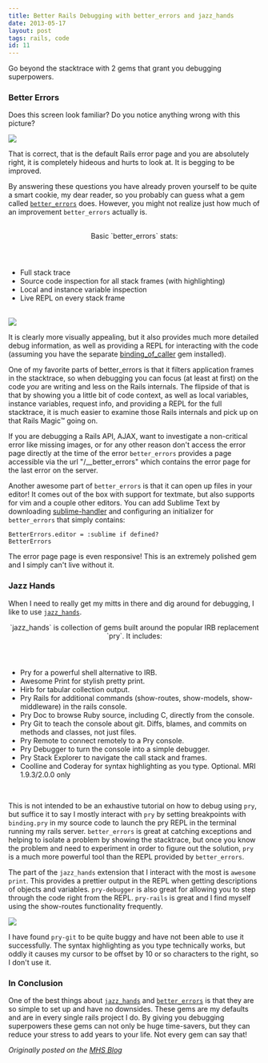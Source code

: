 ```yaml
---
title: Better Rails Debugging with better_errors and jazz_hands
date: 2013-05-17
layout: post
tags: rails, code
id: 11
---
```

Go beyond the stacktrace with 2 gems that grant you debugging superpowers.

### Better Errors

Does this screen look familiar? Do you notice anything wrong with this picture?

<img src="/images/default_error.png">

That is correct, that is the default Rails error page and you are absolutely right, it is completely hideous and hurts to look at. It is begging to be improved.

By answering these questions you have already proven yourself to be quite a smart cookie, my dear reader, so you probably can guess what a gem called <a href="https://github.com/charliesome/better_errors">`better_errors`</a> does. However, you might not realize just how much of an improvement `better_errors` actually is.

<br>
<aside>
<header>Basic `better_errors` stats:</header>
<ul>
<li>Full stack trace</li>
<li>Source code inspection for all stack frames (with highlighting)</li>
<li>Local and instance variable inspection</li>
<li>Live REPL on every stack frame</li>
</ul>
</aside>
<br>

<img src="/images/better_errors.png">

It is clearly more visually appealing, but it also provides much more detailed debug information, as well as providing a REPL for interacting with the code (assuming you have the separate <a href="https://github.com/banister/binding_of_caller">binding_of_caller</a> gem installed).

One of my favorite parts of better_errors is that it filters application frames in the stacktrace, so when debugging you can focus (at least at first) on the code *you* are writing and less on the Rails internals. The flipside of that is that by showing you a little bit of code context, as well as local variables, instance variables, request info, and providing a REPL for the full stacktrace, it is much easier to examine those Rails internals and pick up on that Rails Magic™ going on.

If you are debugging a Rails API, AJAX, want to investigate a non-critical error like missing images, or for any other reason don't access the error page directly at the time of the error `better_errors` provides a page accessible via the url "/__better_errors" which contains the error page for the last error on the server.

Another awesome part of `better_errors` is that it can open up files in your editor! It comes out of the box with support for textmate, but also supports for vim and a couple other editors. You can add Sublime Text by downloading <a href="https://github.com/asuth/subl-handler">sublime-handler</a> and configuring an initializer for `better_errors` that simply contains:

<code>BetterErrors.editor = :sublime if defined? BetterErrors</code>

The error page page is even responsive! This is an extremely polished gem and I simply can't live without it.

### Jazz Hands

When I need to really get my mitts in there and dig around for debugging, I like to use <a href="https://github.com/nixme/jazz_hands">`jazz_hands`</a>.

<aside>
<header>`jazz_hands` is collection of gems built around the popular IRB replacement `pry`. It includes:</header>
<ul>
<li>Pry for a powerful shell alternative to IRB.</li>
<li>Awesome Print for stylish pretty print.</li>
<li>Hirb for tabular collection output.</li>
<li>Pry Rails for additional commands (show-routes, show-models, show-middleware) in the rails console.</li>
<li>Pry Doc to browse Ruby source, including C, directly from the console.</li>
<li>Pry Git to teach the console about git. Diffs, blames, and commits on methods and classes, not just files.</li>
<li>Pry Remote to connect remotely to a Pry console.</li>
<li>Pry Debugger to turn the console into a simple debugger.</li>
<li>Pry Stack Explorer to navigate the call stack and frames.</li>
<li>Coolline and Coderay for syntax highlighting as you type. Optional. MRI 1.9.3/2.0.0 only</li>
</ul>
</aside>
<br>

This is not intended to be an exhaustive tutorial on how to debug using `pry`, but suffice it to say I mostly interact with `pry` by setting breakpoints with `binding.pry` in my source code to launch the pry REPL in the terminal running my rails server. `better_errors` is great at catching exceptions and helping to isolate a problem by showing the stacktrace, but once you know the problem and need to experiment in order to figure out the solution, `pry` is a much more powerful tool than the REPL provided by `better_errors`.

The part of the `jazz_hands` extension that I interact with the most is `awesome print`. This provides a prettier output in the REPL when getting descriptions of objects and variables. `pry-debugger` is also great for allowing you to step through the code right from the REPL. `pry-rails` is great and I find myself using the show-routes functionality frequently.

<img src="/images/jazz_hands.png">

I have found `pry-git` to be quite buggy and have not been able to use it successfully. The syntax highlighting as you type technically works, but oddly it causes my cursor to be offset by 10 or so characters to the right, so I don't use it.

### In Conclusion

One of the best things about <a href="https://github.com/nixme/jazz_hands">`jazz_hands`</a> and <a href="https://github.com/charliesome/better_errors">`better_errors`</a> is that they are so simple to set up and have no downsides. These gems are my defaults and are in every single rails project I do. By giving you debugging superpowers these gems can not only be huge time-savers, but they can reduce your stress to add years to your life. Not every gem can say that!

<em>Originally posted on the <a href="http://www.mutuallyhuman.com/blog/2013/05/17/better-rails-debugging-with-better_errors-and-jazz_hands/">MHS Blog</a></em>

